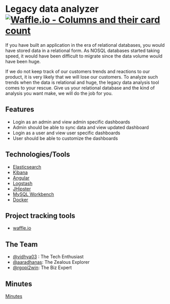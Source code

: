# Legacy data analyzer [![Waffle.io - Columns and their card count](https://badge.waffle.io/aaradhanas/legacy-data-analyzer.svg?columns=all)](https://waffle.io/aaradhanas/legacy-data-analyzer)

If you have built an application in the era of relational databases, you would have stored data in a relational form. As NOSQL databases started taking speed, it would have been difficult to migrate since the data volume would have been huge.

If we do not keep track of our customers trends and reactions to our product, it is very likely that we will lose our customers. To analyze such trends when the data is relational and huge, the legacy data analysis tool comes to your rescue. Give us your relational database and the kind of analysis you want make, we will do the job for you.

## Features

- Login as an admin and view admin specific dashboards
- Admin should be able to sync data and view updated dashboard
- Login as a user and view user specific dashboards
- User should be able to customize the dashboards

## Technologies/Tools

- [Elasticsearch](https://www.elastic.co/)
- [Kibana](https://www.elastic.co/products/kibana)
- [Angular](https://angular.io/)
- [Logstash](https://www.elastic.co/products/logstash)
- [JHipster](http://www.jhipster.tech/)
- [MySQL Workbench](https://www.mysql.com/products/workbench/)
- [Docker](https://www.docker.com/)

## Project tracking tools

- [waffle.io](https://waffle.io/)

## The Team

- [@vidhya03](https://github.com/vidhya03) : The Tech Enthusiast
- [@aaradhanas](https://github.com/aaradhanas): The Zealous Explorer
- [@rgopi2win](https://github.com/rgopi2win): The Biz Expert


## Minutes
  [Minutes](https://github.com/aaradhanas/legacy-data-analyzer/blob/master/MINUTES.md)